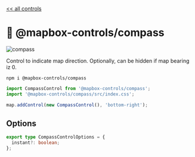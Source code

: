 [<< all controls](/README.md)

# 🧭 @mapbox-controls/compass

![compass](https://github.com/korywka/mapbox-controls/assets/988471/03647bed-7a93-430b-bd49-b4d0b878734d)

Control to indicate map direction. Optionally, can be hidden if map bearing iz 0.

```
npm i @mapbox-controls/compass
```

```js
import CompassControl from '@mapbox-controls/compass';
import '@mapbox-controls/compass/src/index.css';

map.addControl(new CompassControl(), 'bottom-right');
```

## Options

```ts
export type CompassControlOptions = {
  instant?: boolean;
};
```
